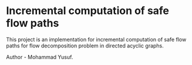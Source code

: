 # Incremental computation of safe flow paths
This project is an implementation for incremental computation of safe flow paths for flow decomposition problem in directed acyclic graphs.

Author - Mohammad Yusuf.